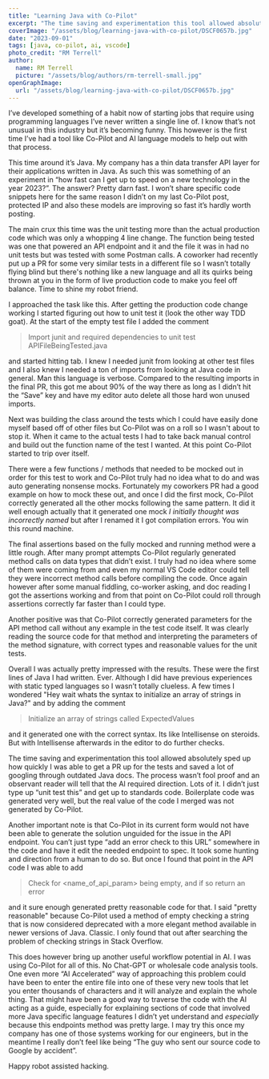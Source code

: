 ```yaml
---
title: "Learning Java with Co-Pilot"
excerpt: "The time saving and experimentation this tool allowed absolutely sped up how quickly I was able to get a PR up for the tests and saved a lot of googling through outdated Java docs."
coverImage: "/assets/blog/learning-java-with-co-pilot/DSCF0657b.jpg"
date: "2023-09-01"
tags: [java, co-pilot, ai, vscode]
photo_credit: "RM Terrell"
author:
  name: RM Terrell
  picture: "/assets/blog/authors/rm-terrell-small.jpg"
openGraphImage:
  url: "/assets/blog/learning-java-with-co-pilot/DSCF0657b.jpg"
---
```


I’ve developed something of a habit now of starting jobs that require using programming languages I’ve never written a single line of. I know that’s not unusual in this industry but it’s becoming funny. This however is the first time I’ve had a tool like Co-Pilot and AI language models to help out with that process.

This time around it’s Java. My company has a thin data transfer API layer for their applications written in Java. As such this was something of an experiment in “how fast can I get up to speed on a new technology in the year 2023?”. The answer? Pretty darn fast. I won’t share specific code snippets here for the same reason I didn’t on my last Co-Pilot post, protected IP and also these models are improving so fast it’s hardly worth posting.

The main crux this time was the unit testing more than the actual production code which was only a whopping 4 line change. The function being tested was one that powered an API endpoint and it and the file it was in had no unit tests but was tested with some Postman calls. A coworker had recently put up a PR for some very similar tests in a different file so I wasn’t totally flying blind but there's nothing like a new language and all its quirks being thrown at you in the form of live production code to make you feel off balance. Time to shine my robot friend.

I approached the task like this. After getting the production code change working I started figuring out how to unit test it (look the other way TDD goat). At the start of the empty test file I added the comment

> Import junit and required dependencies to unit test APIFileBeingTested.java

and started hitting tab. I knew I needed junit from looking at other test files and I also knew I needed a ton of imports from looking at Java code in general. Man this language is verbose. Compared to the resulting imports in the final PR, this got me about 90% of the way there as long as I didn’t hit the “Save” key and have my editor auto delete all those hard won unused imports.

Next was building the class around the tests which I could have easily done myself based off of other files but Co-Pilot was on a roll so I wasn't about to stop it. When it came to the actual tests I had to take back manual control and build out the function name of the test I wanted. At this point Co-Pilot started to trip over itself.

There were a few functions / methods that needed to be mocked out in order for this test to work and Co-Pilot truly had no idea what to do and was auto generating nonsense mocks. Fortunately my coworkers PR had a good example on how to mock these out, and once I did the first mock, Co-Pilot correctly generated all the other mocks following the same pattern. It did it well enough actually that it generated one mock _I initially thought was incorrectly named_ but after I renamed it I got compilation errors. You win this round machine.

The final assertions based on the fully mocked and running method were a little rough. After many prompt attempts Co-Pilot regularly generated method calls on data types that didn’t exist. I truly had no idea where some of them were coming from and even my normal VS Code editor could tell they were incorrect method calls before compiling the code. Once again however after some manual fiddling, co-worker asking, and doc reading I got the assertions working and from that point on Co-Pilot could roll through assertions correctly far faster than I could type.

Another positive was that Co-Pilot correctly generated parameters for the API method call without any example in the test code itself. It was clearly reading the source code for that method and interpreting the parameters of the method signature, with correct types and reasonable values for the unit tests.

Overall I was actually pretty impressed with the results. These were the first lines of Java I had written. Ever. Although I did have previous experiences with static typed languages so I wasn’t totally clueless. A few times I wondered "Hey wait whats the syntax to initialize an array of strings in Java?" and by adding the comment

> Initialize an array of strings called ExpectedValues

and it generated one with the correct syntax. Its like Intellisense on steroids. But with Intellisense afterwards in the editor to do further checks.

The time saving and experimentation this tool allowed absolutely sped up how quickly I was able to get a PR up for the tests and saved a lot of googling through outdated Java docs. The process wasn’t fool proof and an observant reader will tell that the AI required direction. Lots of it. I didn’t just type up “unit test this” and get up to standards code. Boilerplate code was generated very well, but the real value of the code I merged was not generated by Co-Pilot.

Another important note is that Co-Pilot in its current form would not have been able to generate the solution unguided for the issue in the API endpoint. You can’t just type “add an error check to this URL” somewhere in the code and have it edit the needed endpoint to spec. It took some hunting and direction from a human to do so. But once I found that point in the API code I was able to add

> Check for <name_of_api_param> being empty, and if so return an error

and it sure enough generated pretty reasonable code for that. I said "pretty reasonable" because Co-Pilot used a method of empty checking a string that is now considered deprecated with a more elegant method available in newer versions of Java. Classic. I only found that out after searching the problem of checking strings in Stack Overflow.

This does however bring up another useful workflow potential in AI. I was using Co-Pilot for all of this. No Chat-GPT or wholesale code analysis tools. One even more “AI Accelerated” way of approaching this problem could have been to enter the entire file into one of these very new tools that let you enter thousands of characters and it will analyze and explain the whole thing. That might have been a good way to traverse the code with the AI acting as a guide, especially for explaining sections of code that involved more Java specific language features I didn’t yet understand and _especially_ because this endpoints method was pretty large. I may try this once my company has one of those systems working for our engineers, but in the meantime I really don’t feel like being “The guy who sent our source code to Google by accident”.

Happy robot assisted hacking.

